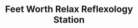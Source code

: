 ---
title: "Feet Worth Relax Reflexology Station"
url: /fort-worth/feet-worth-relax-reflexology-station/
shop: massage
---